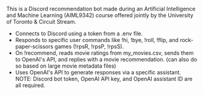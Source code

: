 This is a Discord recommendation bot made during an Artificial Intelligence and Machine Learning (AIML9342) course offered jointly by the University of Toronto & Circuit Stream. 
- Connects to Discord using a token from a .env file.
- Responds to specific user commands like !hi, !bye, !roll, !flip, and rock-paper-scissors games (!rpsR, !rpsP, !rpsS).
- On !recommend, reads movie ratings from my_movies.csv, sends them to OpenAI's API, and replies with a movie recommendation. (can also do so based on large movie metadata files)
- Uses OpenAI's API to generate responses via a specific assistant.
NOTE: Discord bot token, OpenAI API key, and OpenAI assistant ID are all required.

